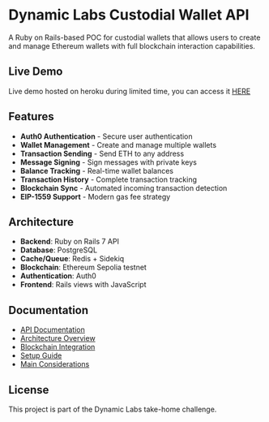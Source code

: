 # Dynamic Labs Custodial Wallet API

A Ruby on Rails-based POC for custodial wallets that allows users to create and manage Ethereum wallets with full blockchain interaction capabilities.

## Live Demo

Live demo hosted on heroku during limited time, you can access it [HERE](https://dynamic-challenge-4811e7207f39.herokuapp.com/dashboard)

## Features

- **Auth0 Authentication** - Secure user authentication
- **Wallet Management** - Create and manage multiple wallets
- **Transaction Sending** - Send ETH to any address
- **Message Signing** - Sign messages with private keys
- **Balance Tracking** - Real-time wallet balances
- **Transaction History** - Complete transaction tracking
- **Blockchain Sync** - Automated incoming transaction detection
- **EIP-1559 Support** - Modern gas fee strategy

## Architecture

- **Backend**: Ruby on Rails 7 API
- **Database**: PostgreSQL
- **Cache/Queue**: Redis + Sidekiq
- **Blockchain**: Ethereum Sepolia testnet
- **Authentication**: Auth0
- **Frontend**: Rails views with JavaScript

## Documentation

- [API Documentation](docs/API.md)
- [Architecture Overview](docs/ARCHITECTURE.md)
- [Blockchain Integration](docs/BLOCKCHAIN.md)
- [Setup Guide](docs/SETUP.md)
- [Main Considerations](docs/CONSIDERATIONS.md)

## License

This project is part of the Dynamic Labs take-home challenge.
